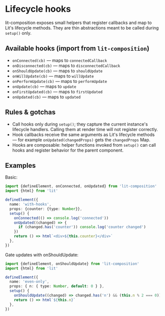 # Lifecycle hooks

lit-composition exposes small helpers that register callbacks and map to Lit's lifecycle methods. They are thin
abstractions meant to be called during `setup()` only.

## Available hooks (import from `lit-composition`)

- `onConnected(cb)` — maps to `connectedCallback`
- `onDisconnected(cb)` — maps to `disconnectedCallback`
- `onShouldUpdate(cb)` — maps to `shouldUpdate`
- `onWillUpdate(cb)` — maps to `willUpdate`
- `onPerformUpdate(cb)` — maps to `performUpdate`
- `onUpdate(cb)` — maps to `update`
- `onFirstUpdated(cb)` — maps to `firstUpdated`
- `onUpdated(cb)` — maps to `updated`

## Rules & gotchas

- Call hooks only during `setup()`; they capture the current instance's lifecycle handlers. Calling them at render
  time will not register correctly.
- Hook callbacks receive the same arguments as Lit's lifecycle methods — for example `onUpdated(changedProps)` gets the
  `changedProps` Map.
- Hooks are composable: helper functions invoked from `setup()` can call hooks and register behavior for the parent
  component.

## Examples

Basic:
```ts
import {defineElement, onConnected, onUpdated} from 'lit-composition'
import {html} from 'lit'

defineElement({
  name: 'with-hooks',
  props: {counter: {type: Number}},
  setup() {
    onConnected(() => console.log('connected'))
    onUpdated((changed) => {
      if (changed.has('counter')) console.log('counter changed')
    })
    return () => html`<div>${this.counter}</div>`
  },
})
```

Gate updates with onShouldUpdate:
```ts
import {defineElement, onShouldUpdate} from 'lit-composition'
import {html} from 'lit'

defineElement({
  name: 'even-only',
  props: { n: { type: Number, default: 0 } },
  setup() {
    onShouldUpdate((changed) => changed.has('n') && (this.n % 2 === 0))
    return () => html`${this.n}`
  },
})
```
